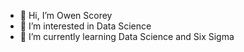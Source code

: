 - 👋 Hi, I’m Owen Scorey
- 👀 I’m interested in Data Science
- 🌱 I’m currently learning Data Science and Six Sigma

<!---
Sc0rey/Sc0rey is a ✨ special ✨ repository because its `README.md` (this file) appears on your GitHub profile.
You can click the Preview link to take a look at your changes.
--->
